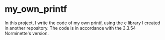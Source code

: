 # my_own_printf
In this project, I write the code of my own printf, using the c library I created in another repository.
The code is in accordance with the 3.3.54 Norminette's version.
